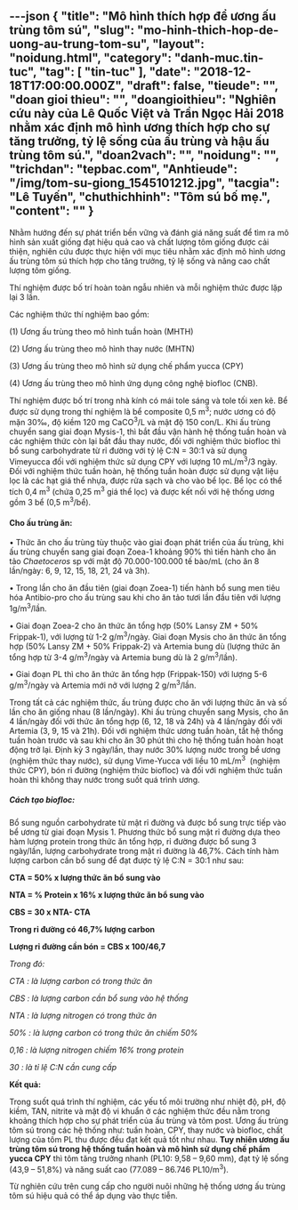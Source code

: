 ---json
{
    "title": "Mô hình thích hợp để ương ấu trùng tôm sú",
    "slug": "mo-hinh-thich-hop-de-uong-au-trung-tom-su",
    "layout": "noidung.html",
    "category": "danh-muc.tin-tuc",
    "tag": [
        "tin-tuc"
    ],
    "date": "2018-12-18T17:00:00.000Z",
    "draft": false,
    "tieude": "",
    "doan gioi thieu": "",
    "doangioithieu": "Nghiên cứu này của Lê Quốc Việt và Trần Ngọc Hải 2018 nhằm xác định mô hình ương thích hợp cho sự tăng trưởng, tỷ lệ sống của ấu trùng và hậu ấu trùng tôm sú.",
    "doan2vach": "",
    "noidung": "",
    "trichdan": "tepbac.com",
    "Anhtieude": "/img/tom-su-giong_1545101212.jpg",
    "tacgia": "Lê Tuyến",
    "chuthichhinh": "Tôm sú bố mẹ.",
    "__content__": ""
}
---
<p>Nhằm hướng đến sự ph&aacute;t triển bền vững v&agrave; đ&aacute;nh gi&aacute; năng suất để t&igrave;m ra m&ocirc; h&igrave;nh sản xuất giống đạt hiệu quả cao v&agrave; chất lượng t&ocirc;m giống được cải thiện, nghi&ecirc;n cứu được thực hiện với mục ti&ecirc;u nhằm x&aacute;c định m&ocirc; h&igrave;nh ương ấu tr&ugrave;ng t&ocirc;m s&uacute; th&iacute;ch hợp cho tăng trưởng, tỷ lệ sống v&agrave; n&acirc;ng cao chất lượng t&ocirc;m giống.</p>

<p>Th&iacute; nghiệm được bố tr&iacute; ho&agrave;n to&agrave;n ngẫu nhi&ecirc;n v&agrave; mỗi nghiệm thức được lặp lại 3 lần.&nbsp;</p>

<p>C&aacute;c nghiệm thức th&iacute; nghiệm bao gồm:&nbsp;</p>

<p>(1) Ương ấu tr&ugrave;ng theo m&ocirc; h&igrave;nh tuần ho&agrave;n (MHTH)&nbsp;</p>

<p>(2) Ương ấu tr&ugrave;ng theo m&ocirc; h&igrave;nh thay nước (MHTN)&nbsp;</p>

<p>(3) Ương ấu tr&ugrave;ng theo m&ocirc; h&igrave;nh sử dụng chế phẩm yucca (CPY)&nbsp;</p>

<p>(4) Ương ấu tr&ugrave;ng theo m&ocirc; h&igrave;nh ứng dụng c&ocirc;ng nghệ biofloc (CNB).</p>

<p>Th&iacute; nghiệm được bố tr&iacute; trong nh&agrave; k&iacute;nh c&oacute; m&aacute;i tole s&aacute;ng v&agrave; tole tối xen kẽ. Bể được sử dụng trong th&iacute; nghiệm l&agrave; bể composite 0,5 m<sup>3</sup>; nước ương c&oacute; độ mặn 30&permil;, độ kiềm 120 mg CaCO<sup>3</sup>/L v&agrave; mật độ 150 con/L. Khi ấu tr&ugrave;ng chuyển sang giai đoạn Mysis-1, th&igrave; bắt đầu vận h&agrave;nh hệ thống tuần ho&agrave;n v&agrave; c&aacute;c nghiệm thức c&ograve;n lại bắt đầu thay nước, đối với nghiệm thức biofloc th&igrave; bổ sung carbohydrate từ rỉ đường với tỷ lệ C:N = 30:1 v&agrave; sử dụng Vimeyucca đối với nghiệm thức sử dụng CPY với lượng 10 mL/m<sup>3</sup>/3 ng&agrave;y. Đối với nghiệm thức tuần ho&agrave;n, hệ thống tuần ho&agrave;n được sử dụng vật liệu lọc l&agrave; c&aacute;c hạt gi&aacute; thể nhựa, được rửa sạch v&agrave; cho v&agrave;o bể lọc. Bể lọc c&oacute; thể t&iacute;ch 0,4 m<sup>3</sup>&nbsp;(chứa 0,25 m<sup>3</sup>&nbsp;gi&aacute; thể lọc) v&agrave; được kết nối với hệ thống ương gồm 3 bể (0,5 m<sup>3</sup>/bể).</p>

<h4>Cho ấu tr&ugrave;ng ăn:&nbsp;</h4>

<p>&bull; Thức ăn cho ấu tr&ugrave;ng t&ugrave;y thuộc v&agrave;o giai đoạn ph&aacute;t triển của ấu tr&ugrave;ng, khi ấu tr&ugrave;ng chuyển sang giai đoạn Zoea-1 khoảng 90% th&igrave; tiến h&agrave;nh cho ăn tảo&nbsp;<em>Chaetoceros</em>&nbsp;sp với mật độ 70.000-100.000 tế b&agrave;o/mL (cho ăn 8 lần/ng&agrave;y: 6, 9, 12, 15, 18, 21, 24 v&agrave; 3h).&nbsp;</p>

<p>&bull; Trong lần cho ăn đầu ti&ecirc;n (giai đoạn Zoea-1) tiến h&agrave;nh bổ sung men ti&ecirc;u h&oacute;a Antibio-pro cho ấu tr&ugrave;ng sau khi cho ăn tảo tươi lần đầu ti&ecirc;n với lượng 1g/m<sup>3</sup>/lần.&nbsp;</p>

<p>&bull; Giai đoạn Zoea-2 cho ăn thức ăn tổng hợp (50% Lansy ZM + 50% Frippak-1), với lượng từ 1-2 g/m<sup>3</sup>/ng&agrave;y. Giai đoạn Mysis cho ăn thức ăn tổng hợp (50% Lansy ZM + 50% Frippak-2) v&agrave; Artemia bung d&ugrave; (lượng thức ăn tổng hợp từ 3-4 g/m<sup>3</sup>/ng&agrave;y v&agrave; Artemia bung d&ugrave; l&agrave; 2 g/m<sup>3</sup>/lần).&nbsp;</p>

<p>&bull; Giai đoạn PL th&igrave; cho ăn thức ăn tổng hợp (Frippak-150) với lượng 5-6 g/m<sup>3</sup>/ng&agrave;y v&agrave; Artemia mới nở với lượng 2 g/m<sup>3</sup>/lần.</p>

<p>Trong tất cả c&aacute;c nghiệm thức, ấu tr&ugrave;ng được cho ăn với lượng thức ăn v&agrave; số lần cho ăn giống nhau (8 lần/ng&agrave;y). Khi ấu tr&ugrave;ng chuyển sang Mysis, cho ăn 4 lần/ng&agrave;y đối với thức ăn tổng hợp (6, 12, 18 v&agrave; 24h) v&agrave; 4 lần/ng&agrave;y đối với Artemia (3, 9, 15 v&agrave; 21h). Đối với nghiệm thức ương tuần ho&agrave;n, tắt hệ thống tuần ho&agrave;n trước v&agrave; sau khi cho ăn 30 ph&uacute;t th&igrave; cho hệ thống tuần ho&agrave;n hoạt động trở lại. Định kỳ 3 ng&agrave;y/lần, thay nước 30% lượng nước trong bể ương (nghiệm thức thay nước), sử dụng Vime-Yucca với liều 10 mL/m<sup>3</sup>&nbsp; (nghiệm thức CPY), b&oacute;n rỉ đường (nghiệm thức biofloc) v&agrave; đối với nghiệm thức tuần ho&agrave;n th&igrave; kh&ocirc;ng thay nước trong suốt qu&aacute; tr&igrave;nh ương.</p>

<h5>C&aacute;ch tạo biofloc:</h5>

<p>Bổ sung nguồn carbohydrate từ mật rỉ đường v&agrave; được bổ sung trực tiếp v&agrave;o bể ương từ giai đoạn Mysis 1. Phương thức bổ sung mật rỉ đường dựa theo h&agrave;m lượng protein trong thức ăn tổng hợp, rỉ đường được bổ sung 3 ng&agrave;y/lần, lượng carbohydrate trong mật rỉ đường l&agrave; 46,7%. C&aacute;ch t&iacute;nh h&agrave;m lượng carbon cần bổ sung để đạt được tỷ lệ C:N = 30:1 như sau:&nbsp;</p>

<p><strong>CTA = 50% x lượng thức ăn bổ sung v&agrave;o&nbsp;</strong></p>

<p><strong>NTA = % Protein x 16% x lượng thức ăn bổ sung v&agrave;o</strong></p>

<p><strong>CBS = 30 x NTA- CTA&nbsp;</strong></p>

<p><strong>Trong rỉ đường c&oacute; 46,7% lượng carbon</strong></p>

<p><strong>Lượng rỉ đường cần b&oacute;n = CBS x 100/46,7&nbsp;</strong></p>

<p><em>Trong đ&oacute;:&nbsp;</em></p>

<p><em>CTA : l&agrave; lượng carbon c&oacute; trong thức ăn</em></p>

<p><em>CBS : l&agrave; lượng carbon cần bổ sung v&agrave;o hệ thống</em></p>

<p><em>NTA : l&agrave; lượng nitrogen c&oacute; trong thức ăn&nbsp;</em></p>

<p><em>50% : l&agrave; lượng carbon c&oacute; trong thức ăn chiếm 50%&nbsp;</em></p>

<p><em>0,16 : l&agrave; lượng nitrogen chiếm 16% trong protein&nbsp;</em></p>

<p><em>30 : l&agrave; tỉ lệ C:N cần cung cấp</em></p>

<p><strong>Kết quả:</strong></p>

<p>Trong suốt qu&aacute; tr&igrave;nh th&iacute; nghiệm, c&aacute;c yếu tố m&ocirc;i trường như nhiệt độ, pH, độ kiềm, TAN, nitrite v&agrave; mật độ vi khuẩn ở c&aacute;c nghiệm thức đều nằm trong khoảng th&iacute;ch hợp cho sự ph&aacute;t triển của ấu tr&ugrave;ng v&agrave; t&ocirc;m post. Ương ấu tr&ugrave;ng t&ocirc;m s&uacute; trong c&aacute;c hệ thống như: tuần ho&agrave;n, CPY, thay nước v&agrave; biofloc, chất lượng của t&ocirc;m PL thu được đều đạt kết quả tốt như nhau.&nbsp;<strong>Tuy nhi&ecirc;n ương ấu tr&ugrave;ng t&ocirc;m s&uacute; trong hệ thống tuần ho&agrave;n v&agrave; m&ocirc; h&igrave;nh sử dụng chế phẩm yucca CPY</strong>&nbsp;th&igrave; t&ocirc;m tăng trưởng nhanh (PL10: 9,58 &ndash; 9,60 mm), đạt tỷ lệ sống (43,9 &ndash; 51,8%) v&agrave; năng suất cao (77.089 &ndash; 86.746 PL10/m<sup>3</sup>).&nbsp;</p>

<p>Từ nghi&ecirc;n cứu tr&ecirc;n cung cấp cho người nu&ocirc;i những hệ thống ương ấu tr&ugrave;ng t&ocirc;m s&uacute; hiệu quả c&oacute; thể &aacute;p dụng v&agrave;o thực tiễn.</p>
